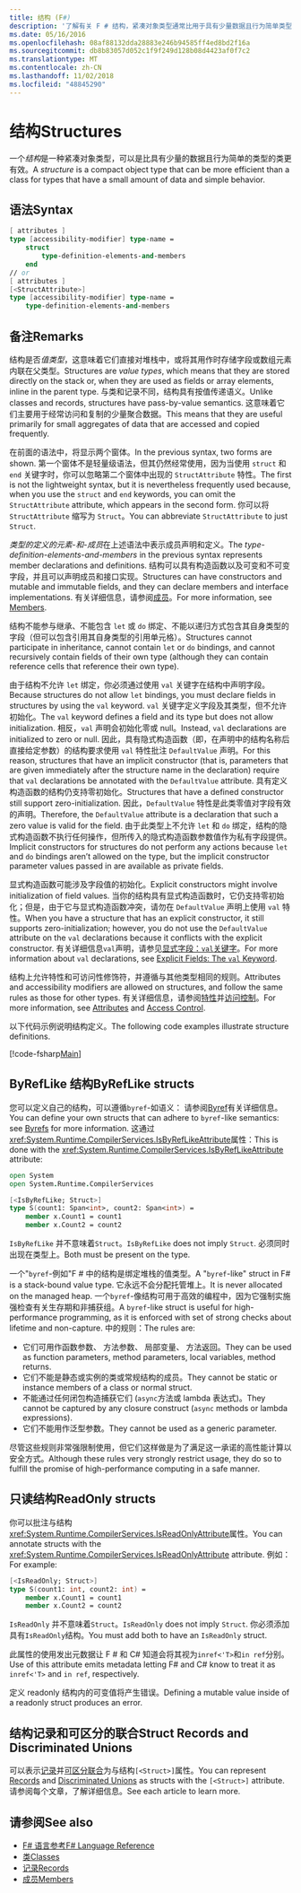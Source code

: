 ```yaml
---
title: 结构 (F#)
description: '了解有关 F # 结构，紧凑对象类型通常比用于具有少量数据且行为简单类型的类更有效。'
ms.date: 05/16/2016
ms.openlocfilehash: 08af88132dda28883e246b94585ff4ed8bd2f16a
ms.sourcegitcommit: db8b83057d052c1f9f249d128b08d4423af0f7c2
ms.translationtype: MT
ms.contentlocale: zh-CN
ms.lasthandoff: 11/02/2018
ms.locfileid: "48845290"
---
```

# <a name="structures"></a><span data-ttu-id="ea363-103">结构</span><span class="sxs-lookup"><span data-stu-id="ea363-103">Structures</span></span>

<span data-ttu-id="ea363-104">一个*结构*是一种紧凑对象类型，可以是比具有少量的数据且行为简单的类型的类更有效。</span><span class="sxs-lookup"><span data-stu-id="ea363-104">A *structure* is a compact object type that can be more efficient than a class for types that have a small amount of data and simple behavior.</span></span>

## <a name="syntax"></a><span data-ttu-id="ea363-105">语法</span><span class="sxs-lookup"><span data-stu-id="ea363-105">Syntax</span></span>

```fsharp
[ attributes ]
type [accessibility-modifier] type-name =
    struct
        type-definition-elements-and-members
    end
// or
[ attributes ]
[<StructAttribute>]
type [accessibility-modifier] type-name =
    type-definition-elements-and-members
```

## <a name="remarks"></a><span data-ttu-id="ea363-106">备注</span><span class="sxs-lookup"><span data-stu-id="ea363-106">Remarks</span></span>

<span data-ttu-id="ea363-107">结构是否*值类型*，这意味着它们直接对堆栈中，或将其用作时存储字段或数组元素内联在父类型。</span><span class="sxs-lookup"><span data-stu-id="ea363-107">Structures are *value types*, which means that they are stored directly on the stack or, when they are used as fields or array elements, inline in the parent type.</span></span> <span data-ttu-id="ea363-108">与类和记录不同，结构具有按值传递语义。</span><span class="sxs-lookup"><span data-stu-id="ea363-108">Unlike classes and records, structures have pass-by-value semantics.</span></span> <span data-ttu-id="ea363-109">这意味着它们主要用于经常访问和复制的少量聚合数据。</span><span class="sxs-lookup"><span data-stu-id="ea363-109">This means that they are useful primarily for small aggregates of data that are accessed and copied frequently.</span></span>

<span data-ttu-id="ea363-110">在前面的语法中，将显示两个窗体。</span><span class="sxs-lookup"><span data-stu-id="ea363-110">In the previous syntax, two forms are shown.</span></span> <span data-ttu-id="ea363-111">第一个窗体不是轻量级语法，但其仍然经常使用，因为当使用 `struct` 和 `end` 关键字时，你可以忽略第二个窗体中出现的 `StructAttribute` 特性。</span><span class="sxs-lookup"><span data-stu-id="ea363-111">The first is not the lightweight syntax, but it is nevertheless frequently used because, when you use the `struct` and `end` keywords, you can omit the `StructAttribute` attribute, which appears in the second form.</span></span> <span data-ttu-id="ea363-112">你可以将 `StructAttribute` 缩写为 `Struct`。</span><span class="sxs-lookup"><span data-stu-id="ea363-112">You can abbreviate `StructAttribute` to just `Struct`.</span></span>

<span data-ttu-id="ea363-113">*类型的定义的元素-和-成员*在上述语法中表示成员声明和定义。</span><span class="sxs-lookup"><span data-stu-id="ea363-113">The *type-definition-elements-and-members* in the previous syntax represents member declarations and definitions.</span></span> <span data-ttu-id="ea363-114">结构可以具有构造函数以及可变和不可变字段，并且可以声明成员和接口实现。</span><span class="sxs-lookup"><span data-stu-id="ea363-114">Structures can have constructors and mutable and immutable fields, and they can declare members and interface implementations.</span></span> <span data-ttu-id="ea363-115">有关详细信息，请参阅[成员](members/index.md)。</span><span class="sxs-lookup"><span data-stu-id="ea363-115">For more information, see [Members](members/index.md).</span></span>

<span data-ttu-id="ea363-116">结构不能参与继承、不能包含 `let` 或 `do` 绑定、不能以递归方式包含其自身类型的字段（但可以包含引用其自身类型的引用单元格）。</span><span class="sxs-lookup"><span data-stu-id="ea363-116">Structures cannot participate in inheritance, cannot contain `let` or `do` bindings, and cannot recursively contain fields of their own type (although they can contain reference cells that reference their own type).</span></span>

<span data-ttu-id="ea363-117">由于结构不允许 `let` 绑定，你必须通过使用 `val` 关键字在结构中声明字段。</span><span class="sxs-lookup"><span data-stu-id="ea363-117">Because structures do not allow `let` bindings, you must declare fields in structures by using the `val` keyword.</span></span> <span data-ttu-id="ea363-118">`val` 关键字定义字段及其类型，但不允许初始化。</span><span class="sxs-lookup"><span data-stu-id="ea363-118">The `val` keyword defines a field and its type but does not allow initialization.</span></span> <span data-ttu-id="ea363-119">相反，`val` 声明会初始化零或 null。</span><span class="sxs-lookup"><span data-stu-id="ea363-119">Instead, `val` declarations are initialized to zero or null.</span></span> <span data-ttu-id="ea363-120">因此，具有隐式构造函数（即，在声明中的结构名称后直接给定参数）的结构要求使用 `val` 特性批注 `DefaultValue` 声明。</span><span class="sxs-lookup"><span data-stu-id="ea363-120">For this reason, structures that have an implicit constructor (that is, parameters that are given immediately after the structure name in the declaration) require that `val` declarations be annotated with the `DefaultValue` attribute.</span></span> <span data-ttu-id="ea363-121">具有定义构造函数的结构仍支持零初始化。</span><span class="sxs-lookup"><span data-stu-id="ea363-121">Structures that have a defined constructor still support zero-initialization.</span></span> <span data-ttu-id="ea363-122">因此，`DefaultValue` 特性是此类零值对字段有效的声明。</span><span class="sxs-lookup"><span data-stu-id="ea363-122">Therefore, the `DefaultValue` attribute is a declaration that such a zero value is valid for the field.</span></span> <span data-ttu-id="ea363-123">由于此类型上不允许 `let` 和 `do` 绑定，结构的隐式构造函数不执行任何操作，但所传入的隐式构造函数参数值作为私有字段提供。</span><span class="sxs-lookup"><span data-stu-id="ea363-123">Implicit constructors for structures do not perform any actions because `let` and `do` bindings aren’t allowed on the type, but the implicit constructor parameter values passed in are available as private fields.</span></span>

<span data-ttu-id="ea363-124">显式构造函数可能涉及字段值的初始化。</span><span class="sxs-lookup"><span data-stu-id="ea363-124">Explicit constructors might involve initialization of field values.</span></span> <span data-ttu-id="ea363-125">当你的结构具有显式构造函数时，它仍支持零初始化；但是，由于它与显式构造函数冲突，请勿在 `DefaultValue` 声明上使用 `val` 特性。</span><span class="sxs-lookup"><span data-stu-id="ea363-125">When you have a structure that has an explicit constructor, it still supports zero-initialization; however, you do not use the `DefaultValue` attribute on the `val` declarations because it conflicts with the explicit constructor.</span></span> <span data-ttu-id="ea363-126">有关详细信息`val`声明，请参见[显式字段：`val`关键字](members/explicit-fields-the-val-keyword.md)。</span><span class="sxs-lookup"><span data-stu-id="ea363-126">For more information about `val` declarations, see [Explicit Fields: The `val` Keyword](members/explicit-fields-the-val-keyword.md).</span></span>

<span data-ttu-id="ea363-127">结构上允许特性和可访问性修饰符，并遵循与其他类型相同的规则。</span><span class="sxs-lookup"><span data-stu-id="ea363-127">Attributes and accessibility modifiers are allowed on structures, and follow the same rules as those for other types.</span></span> <span data-ttu-id="ea363-128">有关详细信息，请参阅[特性](attributes.md)并[访问控制](access-control.md)。</span><span class="sxs-lookup"><span data-stu-id="ea363-128">For more information, see [Attributes](attributes.md) and [Access Control](access-control.md).</span></span>

<span data-ttu-id="ea363-129">以下代码示例说明结构定义。</span><span class="sxs-lookup"><span data-stu-id="ea363-129">The following code examples illustrate structure definitions.</span></span>

[!code-fsharp[Main](../../../samples/snippets/fsharp/lang-ref-1/snippet2501.fs)]

## <a name="byreflike-structs"></a><span data-ttu-id="ea363-130">ByRefLike 结构</span><span class="sxs-lookup"><span data-stu-id="ea363-130">ByRefLike structs</span></span>

<span data-ttu-id="ea363-131">您可以定义自己的结构，可以遵循`byref`-如语义： 请参阅[Byref](byrefs.md)有关详细信息。</span><span class="sxs-lookup"><span data-stu-id="ea363-131">You can define your own structs that can adhere to `byref`-like semantics: see [Byrefs](byrefs.md) for more information.</span></span> <span data-ttu-id="ea363-132">这通过<xref:System.Runtime.CompilerServices.IsByRefLikeAttribute>属性：</span><span class="sxs-lookup"><span data-stu-id="ea363-132">This is done with the <xref:System.Runtime.CompilerServices.IsByRefLikeAttribute> attribute:</span></span>

```fsharp
open System
open System.Runtime.CompilerServices

[<IsByRefLike; Struct>]
type S(count1: Span<int>, count2: Span<int>) =
    member x.Count1 = count1
    member x.Count2 = count2
```

<span data-ttu-id="ea363-133">`IsByRefLike` 并不意味着`Struct`。</span><span class="sxs-lookup"><span data-stu-id="ea363-133">`IsByRefLike` does not imply `Struct`.</span></span> <span data-ttu-id="ea363-134">必须同时出现在类型上。</span><span class="sxs-lookup"><span data-stu-id="ea363-134">Both must be present on the type.</span></span>

<span data-ttu-id="ea363-135">一个"`byref`-例如"F # 中的结构是绑定堆栈的值类型。</span><span class="sxs-lookup"><span data-stu-id="ea363-135">A "`byref`-like" struct in F# is a stack-bound value type.</span></span> <span data-ttu-id="ea363-136">它永远不会分配托管堆上。</span><span class="sxs-lookup"><span data-stu-id="ea363-136">It is never allocated on the managed heap.</span></span> <span data-ttu-id="ea363-137">一个`byref`-像结构可用于高效的编程中，因为它强制实施强检查有关生存期和非捕获组。</span><span class="sxs-lookup"><span data-stu-id="ea363-137">A `byref`-like struct is useful for high-performance programming, as it is enforced with set of strong checks about lifetime and non-capture.</span></span> <span data-ttu-id="ea363-138">中的规则：</span><span class="sxs-lookup"><span data-stu-id="ea363-138">The rules are:</span></span>

* <span data-ttu-id="ea363-139">它们可用作函数参数、 方法参数、 局部变量、 方法返回。</span><span class="sxs-lookup"><span data-stu-id="ea363-139">They can be used as function parameters, method parameters, local variables, method returns.</span></span>
* <span data-ttu-id="ea363-140">它们不能是静态或实例的类或常规结构的成员。</span><span class="sxs-lookup"><span data-stu-id="ea363-140">They cannot be static or instance members of a class or normal struct.</span></span>
* <span data-ttu-id="ea363-141">不能通过任何闭包构造捕获它们 (`async`方法或 lambda 表达式)。</span><span class="sxs-lookup"><span data-stu-id="ea363-141">They cannot be captured by any closure construct (`async` methods or lambda expressions).</span></span>
* <span data-ttu-id="ea363-142">它们不能用作泛型参数。</span><span class="sxs-lookup"><span data-stu-id="ea363-142">They cannot be used as a generic parameter.</span></span>

<span data-ttu-id="ea363-143">尽管这些规则非常强限制使用，但它们这样做是为了满足这一承诺的高性能计算以安全方式。</span><span class="sxs-lookup"><span data-stu-id="ea363-143">Although these rules very strongly restrict usage, they do so to fulfill the promise of high-performance computing in a safe manner.</span></span>

## <a name="readonly-structs"></a><span data-ttu-id="ea363-144">只读结构</span><span class="sxs-lookup"><span data-stu-id="ea363-144">ReadOnly structs</span></span>

<span data-ttu-id="ea363-145">你可以批注与结构<xref:System.Runtime.CompilerServices.IsReadOnlyAttribute>属性。</span><span class="sxs-lookup"><span data-stu-id="ea363-145">You can annotate structs with the <xref:System.Runtime.CompilerServices.IsReadOnlyAttribute> attribute.</span></span> <span data-ttu-id="ea363-146">例如：</span><span class="sxs-lookup"><span data-stu-id="ea363-146">For example:</span></span>

```fsharp
[<IsReadOnly; Struct>]
type S(count1: int, count2: int) =
    member x.Count1 = count1
    member x.Count2 = count2
```

<span data-ttu-id="ea363-147">`IsReadOnly` 并不意味着`Struct`。</span><span class="sxs-lookup"><span data-stu-id="ea363-147">`IsReadOnly` does not imply `Struct`.</span></span> <span data-ttu-id="ea363-148">你必须添加具有`IsReadOnly`结构。</span><span class="sxs-lookup"><span data-stu-id="ea363-148">You must add both to have an `IsReadOnly` struct.</span></span>

<span data-ttu-id="ea363-149">此属性的使用发出元数据让 F # 和 C# 知道会将其视为`inref<'T>`和`in ref`分别。</span><span class="sxs-lookup"><span data-stu-id="ea363-149">Use of this attribute emits metadata letting F# and C# know to treat it as `inref<'T>` and `in ref`, respectively.</span></span>

<span data-ttu-id="ea363-150">定义 readonly 结构内的可变值将产生错误。</span><span class="sxs-lookup"><span data-stu-id="ea363-150">Defining a mutable value inside of a readonly struct produces an error.</span></span>

## <a name="struct-records-and-discriminated-unions"></a><span data-ttu-id="ea363-151">结构记录和可区分的联合</span><span class="sxs-lookup"><span data-stu-id="ea363-151">Struct Records and Discriminated Unions</span></span>

<span data-ttu-id="ea363-152">可以表示[记录](records.md)并[可区分联合](discriminated-unions.md)为与结构`[<Struct>]`属性。</span><span class="sxs-lookup"><span data-stu-id="ea363-152">You can represent [Records](records.md) and [Discriminated Unions](discriminated-unions.md) as structs with the `[<Struct>]` attribute.</span></span>  <span data-ttu-id="ea363-153">请参阅每个文章，了解详细信息。</span><span class="sxs-lookup"><span data-stu-id="ea363-153">See each article to learn more.</span></span>

## <a name="see-also"></a><span data-ttu-id="ea363-154">请参阅</span><span class="sxs-lookup"><span data-stu-id="ea363-154">See also</span></span>

- [<span data-ttu-id="ea363-155">F# 语言参考</span><span class="sxs-lookup"><span data-stu-id="ea363-155">F# Language Reference</span></span>](index.md)
- [<span data-ttu-id="ea363-156">类</span><span class="sxs-lookup"><span data-stu-id="ea363-156">Classes</span></span>](classes.md)
- [<span data-ttu-id="ea363-157">记录</span><span class="sxs-lookup"><span data-stu-id="ea363-157">Records</span></span>](records.md)
- [<span data-ttu-id="ea363-158">成员</span><span class="sxs-lookup"><span data-stu-id="ea363-158">Members</span></span>](members/index.md)

